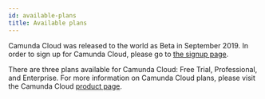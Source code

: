 ```yaml
---
id: available-plans
title: Available plans
---
```


Camunda Cloud was released to the world as Beta in September 2019. In order to sign up for Camunda Cloud, please go to [the signup page](https://accounts.cloud.camunda.io/signup).

There are three plans available for Camunda Cloud: Free Trial, Professional, and Enterprise. For more information on Camunda Cloud plans, please visit the Camunda Cloud [product page](https://camunda.com/products/cloud/).
